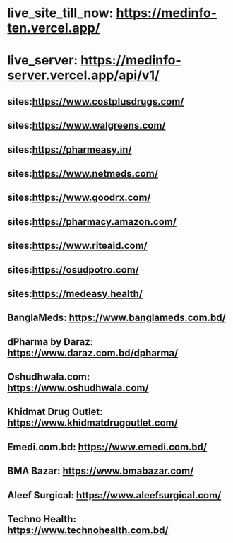# live_site_till_now: https://medinfo-ten.vercel.app/
# live_server: https://medinfo-server.vercel.app/api/v1/




## sites:https://www.costplusdrugs.com/
## sites:https://www.walgreens.com/
## sites:https://pharmeasy.in/
## sites:https://www.netmeds.com/
## sites:https://www.goodrx.com/
## sites:https://pharmacy.amazon.com/
## sites:https://www.riteaid.com/
## sites:https://osudpotro.com/
## sites:https://medeasy.health/
## BanglaMeds: https://www.banglameds.com.bd/

## dPharma by Daraz: https://www.daraz.com.bd/dpharma/
## Oshudhwala.com: https://www.oshudhwala.com/
## Khidmat Drug Outlet: https://www.khidmatdrugoutlet.com/
## Emedi.com.bd: https://www.emedi.com.bd/ 
## BMA Bazar: https://www.bmabazar.com/ 
## Aleef Surgical: https://www.aleefsurgical.com/
## Techno Health: https://www.technohealth.com.bd/


